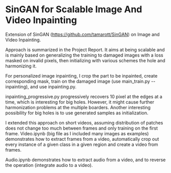 # SinGAN for Scalable Image And Video Inpainting

Extension of SinGAN (https://github.com/tamarott/SinGAN) on Image and Video Inpainting. 

Approach is summarized in the Project Report. It aims at being scalable and is mainly based on generalizing the training to damaged images with a loss masked on invalid pixels, then initializing with various schemes the hole and harmonizing it. 

For personalized image inpainting, I crop the part to be inpainted, create corresponding mask, train on the damaged image (use main_train.py --inpainting), and use inpainting.py. 

inpainting_progressive.py progressively recovers 10 pixel at the edges at a time, which is interesting for big holes. However, it might cause further harmonization problems at the multiple boarders. Another interesting possibility for big holes is to use generated samples as initialization.

I extended this approach on short videos, assuming distribution of patches does not change too much between frames and only training on the first frame. Video.ipynb (big file as I included many images as examples) demonstrates how to extract frames from a video, automatically crop out every instance of a given class in a given region and create a video from frames.  

Audio.ipynb demonstrates how to extract audio from a video, and to reverse the operation (integrate audio to a video).




